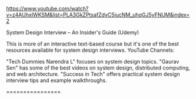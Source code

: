 https://www.youtube.com/watch?v=z4AUhxIWKSM&list=PLA3GkZPtsafZdyC5iucNM_uhqGJ5yFNUM&index=2

System Design Interview – An Insider's Guide (Udemy)

This is more of an interactive text-based course but it's one of the best resources available for system design interviews.
YouTube Channels:

"Tech Dummies Narendra L" focuses on system design topics.
"Gaurav Sen" has some of the best videos on system design, distributed computing, and web architecture.
"Success in Tech" offers practical system design interview tips and example walkthroughs.

================
